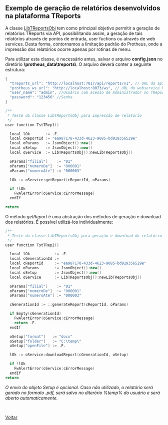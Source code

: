 ## Exemplo de geração de relatórios desenvolvidos na plataforma TReports

A classe [LibTReportsObj](#) tem como principal objetivo permitir a geração de relatórios TReports via API,
possibilitando assim, a geração de tais relatórios através de pontos de entrada, user fuctions ou através de
web services. Desta forma, contornamos a limitação padrão do Protheus, onde a impressão dos relatórios ocorre
apenas por rotinas de menu.

Para utilizar esta classe, é necessário antes, salvar o arquivo **config.json** no diretório **\\protheus_data\treports\\**.
O arquivo deverá conter a seguinte estrutura:

```cpp
{
  "treports_url": "http://localhost:7017/api/reports/v1", // URL da api do TReports
  "protheus_ws_url": "http://localhost:8073/ws", // URL do webservice REST Protheus
  "user_name": "admin", //Usuário com acesso de Administrador no TReports
  "password": "123456" //Senha
}
```

```cpp
/**
 * Teste da classe LibTReportsObj para impressão de relatório
 */
user function TstTRep1()

  local lOk       := .F.
  local cReportId := "ea987178-433d-4623-9085-bd919356529e"
  local oParams   := JsonObject():new()
  local oSetup    := JsonObject():new()
  local oService  := LibTReportsObj():newLibTReportsObj()

  oParams["filial"]    := "01"
  oParams["numeroDe"]  := "000001"
  oParams["numeroAte"] := "000003"

  lOk := oService:getReport(cReportId, oParams)

  if !lOk
    FwAlertError(oService:cErrorMessage)
  endIf

return
```

O método _getReport_ é uma abstração dos métodos de geração e download dos relatórios. É possível utilizá-los
individualmente:

```cpp
/**
 * Teste da classe LibTReportsObj para geração e download do relatório
 */
user function TstTRep2()

  local lOk           := .F.
  local cGenerationId :=
  local cReportId     := "ea987178-433d-4623-9085-bd919356529e"
  local oParams       := JsonObject():new()
  local oSetup        := JsonObject():new()
  local oService      := LibTReportsObj():newLibTReportsObj()

  oParams["filial"]    := "01"
  oParams["numeroDe"]  := "000001"
  oParams["numeroAte"] := "000003"

  cGenerationId := ::generateReport(cReportId, oParams)

  if Empty(cGenerationId)
    FwAlertError(oService:cErrorMessage)
    return .F.
  endIf

  oSetup["format"]   := "docx"
  oSetup["folder"]   := "C:\temp\"
  oSetup["openFile"] := .F.

  lOk := oService:downloadReport(cGenerationId, oSetup)

  if !lOk
    FwAlertError(oService:cErrorMessage)
  endIf
return
```

_O envio do objeto Setup é opcional. Caso não utilizado, o relatório será gerado no formato .pdf, será salvo no
diterório %temp% do usuário e será aberto automaticamente._

<br/>

[Voltar](../index)
